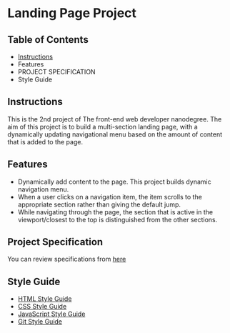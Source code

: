# Landing Page Project

## Table of Contents

* [Instructions](#instructions)
* Features
* PROJECT SPECIFICATION
* Style Guide

## Instructions

This is the 2nd project of The front-end web developer nanodegree. The aim of this project is to build a multi-section landing page, with a dynamically updating navigational menu based on the amount of content that is added to the page.

## Features

* Dynamically add content to the page. This project builds dynamic navigation menu.
* When a user clicks on a navigation item, the item scrolls to the appropriate section rather than giving the default jump.
* While navigating through the page, the section that is active in the viewport/closest to the top is distinguished from the other sections.

## Project Specification
You can review specifications from [here](https://review.udacity.com/#!/rubrics/2658/view)

## Style Guide

* [HTML Style Guide](http://udacity.github.io/frontend-nanodegree-styleguide/index.html)
* [CSS Style Guide](http://udacity.github.io/frontend-nanodegree-styleguide/css.html)
* [JavaScript Style Guide](http://udacity.github.io/frontend-nanodegree-styleguide/javascript.html)
* [Git Style Guide](https://udacity.github.io/git-styleguide/)


